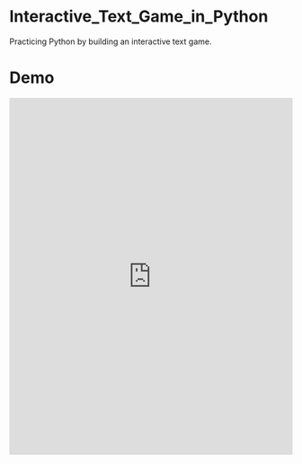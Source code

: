 # Interactive_Text_Game_in_Python
Practicing Python by building an interactive text game.

# Demo

<div style='position:relative; padding-bottom:calc(117.18% + 44px)'><iframe src='https://gfycat.com/ifr/PowerfulNegativeDrongo' frameborder='0' scrolling='no' width='100%' height='100%' style='position:absolute;top:0;left:0;' allowfullscreen></iframe></div>
